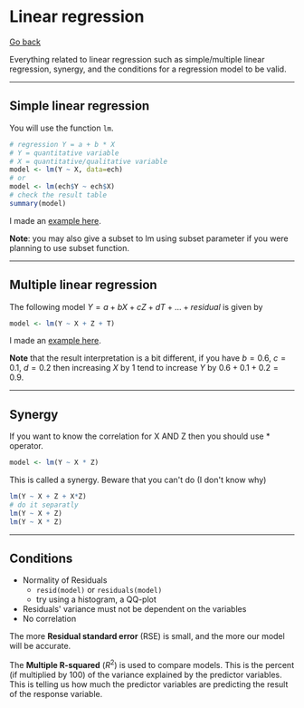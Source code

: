 # Linear regression

[Go back](../index.md#regression)

Everything related to linear regression such as simple/multiple linear regression, synergy, and the conditions for a regression model to be valid.

<hr class="sr">

## Simple linear regression

You will use the function ``lm``.

```r
# regression Y = a + b * X
# Y = quantitative variable
# X = quantitative/qualitative variable
model <- lm(Y ~ X, data=ech)
# or
model <- lm(ech$Y ~ ech$X)
# check the result table
summary(model)
```

I made an [example here](examples/slr.md).

**Note**: you may also give a subset to lm using subset parameter if you were planning to use subset function.

<hr class="sr">

## Multiple linear regression

The following model $Y = a + b X + c Z + d T + ... + residual$ is given by

```r
model <- lm(Y ~ X + Z + T)
```

I made an [example here](examples/mlr.md).

**Note** that the result interpretation is a bit different, if you have $b = 0.6$, $c = 0.1$, $d = 0.2$ then increasing $X$ by 1 tend to increase $Y$ by $0.6+0.1+0.2=0.9$.

<hr class="sl">

## Synergy

If you want to know the correlation for $\text{X AND Z}$ then you should use $*$ operator.

```r
model <- lm(Y ~ X * Z)
```

This is called a synergy. Beware that you can't do (I don't know why)

```r
lm(Y ~ X + Z + X*Z)
# do it separatly
lm(Y ~ X + Z)
lm(Y ~ X * Z)
```

<hr class="sr">

## Conditions

* Normality of Residuals
  * ``resid(model)`` or `residuals(model)`
  * try using a histogram, a QQ-plot
* Residuals' variance must not be dependent on the variables
* No correlation

The more **Residual standard error** (RSE) is small, and the more our model will be accurate.

The **Multiple R-squared** ($R^2$) is used to compare models. This is the percent (if multiplied by 100) of the variance explained by the predictor variables. This is telling us how much the predictor variables are predicting the result of the response variable.